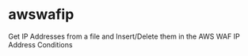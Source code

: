 # awswafip
Get IP Addresses from a file and Insert/Delete them in the AWS WAF IP Address Conditions
